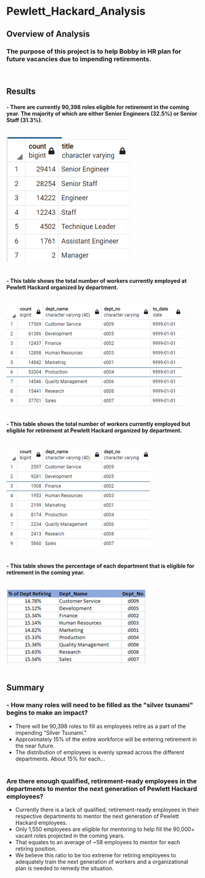 # Pewlett_Hackard_Analysis
## Overview of Analysis
### The purpose of this project is to help Bobby in HR plan for future vacancies due to impending retirements.

<br/>

## Results
#### - There are currently 90,398 roles eligible for retirement in the coming year. The majority of which are either Senior Engineers (32.5%) or Senior Staff (31.3%).
<br/>![Impending Retirement](Data/Pictures/retiring_titles.png)
<br/><br/>

#### - This table shows the total number of workers currently employed at Pewlett Hackard organized by department. 
<br/>![Current Employees by Department](Data/Pictures/current_employees_by_dept.png)<br/><br/>

#### - This table shows the total number of workers currently employed but eligible for retirement at Pewlett Hackard organized by department.
<br/>![Retiring Employees by Department](Data/Pictures/retiring_employees_by_dept.png)<br/><br/>

#### - This table shows the percentage of each department that is eligible for retirement in the coming year.
<br/>![Percent of Workforce Retiring By Department](Data/Pictures/dept_retire_percent.png)
<br/><br/>

## Summary
### - How many roles will need to be filled as the "silver tsunami" begins to make an impact?
- There will be 90,398 roles to fill as employees retire as a part of the impending "Silver Tsunami."
- Approximately 15% of the entire workforce will be entering retirement in the near future.
- The distribution of employees is evenly spread across the different departments. About 15% for each...<br/><br/>

### Are there enough qualified, retirement-ready employees in the departments to mentor the next generation of Pewlett Hackard employees?
- Currently there is a lack of qualified, retirement-ready employees in their respective departments to mentor the next generation of Pewlett Hackard employees. 
- Only 1,550 employees are eligible for mentoring to help fill the 90,000+ vacant roles projected in the coming years. 
- That equates to an average of ~58 employees to mentor for each retiring position. 
- We believe this ratio to be too extreme for retiring employees to adequately train the next generation of workers and a organizational plan is needed to remedy the situation.
